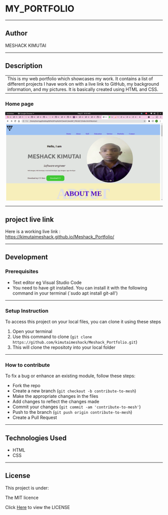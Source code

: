# MY_PORTFOLIO
*********
## Author
MESHACK KIMUTAI
*********
## Description

<table>
<tr>
<td>
  This is my web portfolio which showcases my work. It contains a list of different projects I have work on with a live link to GitHub, my background information, and my pictures. It is basically created using HTML and CSS.
</td>
</tr>
</table>

### Home page
![alt text](https://github.com/kimutaimeshack/Meshack_Portfolio/blob/main/img/portfolio.png)
*********
## project live link
Here is a working live link : https://kimutaimeshack.github.io/Meshack_Portfolio/

*********
## Development
### Prerequisites
* Text editor eg Visual Studio Code
* You need to have git installed. You can install it with the following command in your terminal
(`sudo apt install git-all')
*********
### Setup Instruction
To access this project on your local files, you can clone it using these steps
1. Open your terminal 
2. Use this command to clone (`git clone https://github.com/kimutaimeshack/Meshack_Portfolio.git`)
3. This will clone the repositoty into your local folder
*********
### How to contribute

To fix a bug or enhance an existing module, follow these steps:

- Fork the repo
- Create a new branch (`git checkout -b contribute-to-mesh`)
- Make the appropriate changes in the files
- Add changes to reflect the changes made
- Commit your changes (`git commit -am 'contribute-to-mesh'`)
- Push to the branch (`git push origin contribute-to-mesh`)
- Create a Pull Request 

*********
## Technologies Used
* HTML
* CSS
*********
## License
This project is under: 

The MIT licence

Click  [Here](https://github.com/kimutaimeshack/Meshack_Portfolio/blob/main/LICENSE) to view the LICENSE
